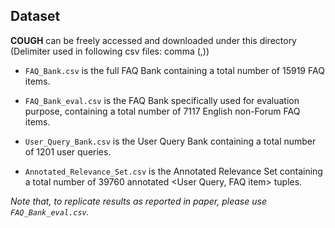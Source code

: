 ## Dataset
**COUGH** can be freely accessed and downloaded under this directory (Delimiter used in following csv files: comma (,))

- ```FAQ_Bank.csv``` is the full FAQ Bank containing a total number of 15919 FAQ items.

- ```FAQ_Bank_eval.csv``` is the FAQ Bank specifically used for evaluation purpose, containing a total number of 7117 English non-Forum FAQ items.

- ```User_Query_Bank.csv``` is the User Query Bank containing a total number of 1201 user queries. 

- ```Annotated_Relevance_Set.csv``` is the Annotated Relevance Set containing a total number of 39760 annotated <User Query, FAQ item> tuples.

*Note that, to replicate results as reported in paper, please use ```FAQ_Bank_eval.csv```.*
